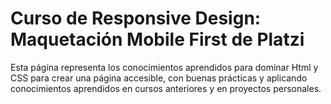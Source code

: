 # Curso de Responsive Design: Maquetación Mobile First de Platzi

Esta página representa los conocimientos aprendidos para dominar Html y CSS para crear una página accesible, con buenas prácticas y aplicando conocimientos aprendidos en cursos anteriores y en proyectos personales.
